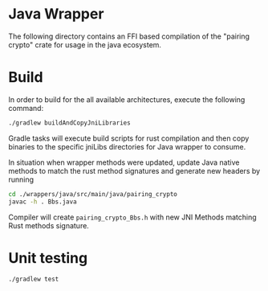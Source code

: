 # Java Wrapper

The following directory contains an FFI based compilation of the "pairing crypto" crate for usage in the java ecosystem.

# Build

In order to build for the all available architectures, execute the following command:

```bash
./gradlew buildAndCopyJniLibraries
```

Gradle tasks will execute build scripts for rust compilation and then copy binaries to the specific jniLibs directories for Java wrapper to consume.

In situation when wrapper methods were updated, update Java native methods to match the rust method signatures and generate new headers by running

```bash
cd ./wrappers/java/src/main/java/pairing_crypto
javac -h . Bbs.java
```

Compiler will create `pairing_crypto_Bbs.h` with new JNI Methods matching Rust methods signature.

# Unit testing

```bash
./gradlew test
```